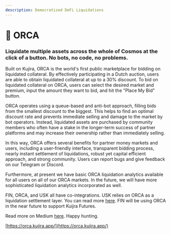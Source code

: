 ```yaml
---
description: Democratized DeFi Liquidations
---
```


# 🐬 ORCA

### Liquidate multiple assets across the whole of Cosmos at the click of a button. No bots, no code, no problems.

Built on Kujira, ORCA is the world's first public marketplace for bidding on liquidated collateral. By effectively participating in a Dutch auction, users are able to obtain liquidated collateral at up to a 30% discount. To bid on liquidated collateral on ORCA, users can select the desired market and premium, input the amount they want to bid, and hit the "Place My Bid" button.

ORCA operates using a queue-based and anti-bot approach, filling bids from the smallest discount to the biggest. This helps to find an optimal discount rate and prevents immediate selling and damage to the market by bot operators. Instead, liquidated assets are purchased by community members who often have a stake in the longer-term success of partner platforms and may increase their ownership rather than immediately selling.

In this way, ORCA offers several benefits for partner money markets and users, including a user-friendly interface, transparent bidding process, nearly instant settlement of liquidations, robust yet capital efficient approach, and strong community. Users can report bugs and give feedback on our Telegram or Discord.

Furthermore, at present we have basic ORCA liquidation analytics available for all users on all of our ORCA markets. In the future, we will have more sophisticated liquidation analytics incorporated as well.

FIN, ORCA, and USK all have co-integrations. USK relies on ORCA as a liquidation settlement layer. You can read more [here](usk-stablecoin.md). FIN will be using ORCA in the near future to support Kuijra Futures.

Read more on Medium [here](https://medium.com/team-kujira/testnet-usk-minting-orca-liquidation-bids-4f1215e9677b). Happy hunting.

[https://orca.kujira.app/](https://orca.kujira.app/)
